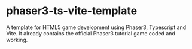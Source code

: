 # phaser3-ts-vite-template
A template for HTML5 game development using Phaser3, Typescript and Vite. It already contains the official Phaser3 tutorial game coded and working.
